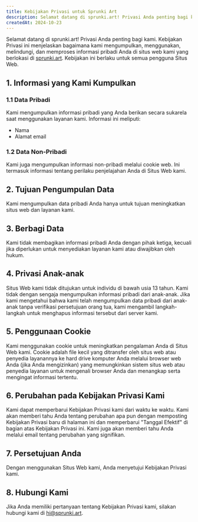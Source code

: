 ```yaml
---
title: Kebijakan Privasi untuk Sprunki Art
description: Selamat datang di sprunki.art! Privasi Anda penting bagi kami. Kebijakan Privasi ini menjelaskan bagaimana kami mengumpulkan, menggunakan, melindungi, dan memproses informasi pribadi Anda di situs web kami yang berlokasi di sprunki.art. Kebijakan ini berlaku untuk semua pengguna Situs Web.
createdAt: 2024-10-23
---
```


Selamat datang di sprunki.art! Privasi Anda penting bagi kami. Kebijakan Privasi ini menjelaskan bagaimana kami mengumpulkan, menggunakan, melindungi, dan memproses informasi pribadi Anda di situs web kami yang berlokasi di [sprunki.art](https://sprunki.art/). Kebijakan ini berlaku untuk semua pengguna Situs Web.

## 1. Informasi yang Kami Kumpulkan

### 1.1 Data Pribadi

Kami mengumpulkan informasi pribadi yang Anda berikan secara sukarela saat menggunakan layanan kami. Informasi ini meliputi:

- Nama
- Alamat email

### 1.2 Data Non-Pribadi

Kami juga mengumpulkan informasi non-pribadi melalui cookie web. Ini termasuk informasi tentang perilaku penjelajahan Anda di Situs Web kami.

## 2. Tujuan Pengumpulan Data

Kami mengumpulkan data pribadi Anda hanya untuk tujuan meningkatkan situs web dan layanan kami.

## 3. Berbagi Data

Kami tidak membagikan informasi pribadi Anda dengan pihak ketiga, kecuali jika diperlukan untuk menyediakan layanan kami atau diwajibkan oleh hukum.

## 4. Privasi Anak-anak

Situs Web kami tidak ditujukan untuk individu di bawah usia 13 tahun. Kami tidak dengan sengaja mengumpulkan informasi pribadi dari anak-anak. Jika kami mengetahui bahwa kami telah mengumpulkan data pribadi dari anak-anak tanpa verifikasi persetujuan orang tua, kami mengambil langkah-langkah untuk menghapus informasi tersebut dari server kami.

## 5. Penggunaan Cookie

Kami menggunakan cookie untuk meningkatkan pengalaman Anda di Situs Web kami. Cookie adalah file kecil yang ditransfer oleh situs web atau penyedia layanannya ke hard drive komputer Anda melalui browser web Anda (jika Anda mengizinkan) yang memungkinkan sistem situs web atau penyedia layanan untuk mengenali browser Anda dan menangkap serta mengingat informasi tertentu.

## 6. Perubahan pada Kebijakan Privasi Kami

Kami dapat memperbarui Kebijakan Privasi kami dari waktu ke waktu. Kami akan memberi tahu Anda tentang perubahan apa pun dengan memposting Kebijakan Privasi baru di halaman ini dan memperbarui "Tanggal Efektif" di bagian atas Kebijakan Privasi ini. Kami juga akan memberi tahu Anda melalui email tentang perubahan yang signifikan.

## 7. Persetujuan Anda

Dengan menggunakan Situs Web kami, Anda menyetujui Kebijakan Privasi kami.

## 8. Hubungi Kami

Jika Anda memiliki pertanyaan tentang Kebijakan Privasi kami, silakan hubungi kami di [hi@sprunki.art](mailto:hi@sprunki.art).
